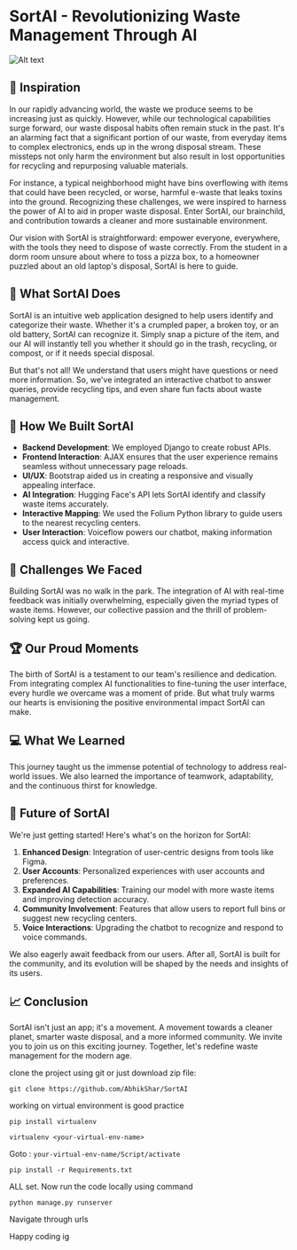 # SortAI - Revolutionizing Waste Management Through AI
![Alt text](https://cdn.discordapp.com/attachments/866333535048564766/1165427159301619743/Logo.png?ex=6546cf9f&is=65345a9f&hm=26c2924ccd1517a259fd7c78bdb6d21550986c6174976976b54f13c01abaf4f5&)
## 🤔 Inspiration
In our rapidly advancing world, the waste we produce seems to be increasing just as quickly. However, while our technological capabilities surge forward, our waste disposal habits often remain stuck in the past. It's an alarming fact that a significant portion of our waste, from everyday items to complex electronics, ends up in the wrong disposal stream. These missteps not only harm the environment but also result in lost opportunities for recycling and repurposing valuable materials.

For instance, a typical neighborhood might have bins overflowing with items that could have been recycled, or worse, harmful e-waste that leaks toxins into the ground. Recognizing these challenges, we were inspired to harness the power of AI to aid in proper waste disposal. Enter SortAI, our brainchild, and contribution towards a cleaner and more sustainable environment.

Our vision with SortAI is straightforward: empower everyone, everywhere, with the tools they need to dispose of waste correctly. From the student in a dorm room unsure about where to toss a pizza box, to a homeowner puzzled about an old laptop's disposal, SortAI is here to guide.

## 🤖 What SortAI Does
SortAI is an intuitive web application designed to help users identify and categorize their waste. Whether it's a crumpled paper, a broken toy, or an old battery, SortAI can recognize it. Simply snap a picture of the item, and our AI will instantly tell you whether it should go in the trash, recycling, or compost, or if it needs special disposal. 

But that's not all! We understand that users might have questions or need more information. So, we've integrated an interactive chatbot to answer queries, provide recycling tips, and even share fun facts about waste management.

## 🧠 How We Built SortAI
- **Backend Development**: We employed Django to create robust APIs.
- **Frontend Interaction**: AJAX ensures that the user experience remains seamless without unnecessary page reloads.
- **UI/UX**: Bootstrap aided us in creating a responsive and visually appealing interface.
- **AI Integration**: Hugging Face's API lets SortAI identify and classify waste items accurately.
- **Interactive Mapping**: We used the Folium Python library to guide users to the nearest recycling centers.
- **User Interaction**: Voiceflow powers our chatbot, making information access quick and interactive.

## 🧩 Challenges We Faced
Building SortAI was no walk in the park. The integration of AI with real-time feedback was initially overwhelming, especially given the myriad types of waste items. However, our collective passion and the thrill of problem-solving kept us going.

## 🏆 Our Proud Moments
The birth of SortAI is a testament to our team's resilience and dedication. From integrating complex AI functionalities to fine-tuning the user interface, every hurdle we overcame was a moment of pride. But what truly warms our hearts is envisioning the positive environmental impact SortAI can make.

## 💻 What We Learned
This journey taught us the immense potential of technology to address real-world issues. We also learned the importance of teamwork, adaptability, and the continuous thirst for knowledge.

## 🚀 Future of SortAI
We're just getting started! Here's what's on the horizon for SortAI:

1. **Enhanced Design**: Integration of user-centric designs from tools like Figma.
2. **User Accounts**: Personalized experiences with user accounts and preferences.
3. **Expanded AI Capabilities**: Training our model with more waste items and improving detection accuracy.
4. **Community Involvement**: Features that allow users to report full bins or suggest new recycling centers.
5. **Voice Interactions**: Upgrading the chatbot to recognize and respond to voice commands.

We also eagerly await feedback from our users. After all, SortAI is built for the community, and its evolution will be shaped by the needs and insights of its users.

## 📈 Conclusion
SortAI isn't just an app; it's a movement. A movement towards a cleaner planet, smarter waste disposal, and a more informed community. We invite you to join us on this exciting journey. Together, let's redefine waste management for the modern age.



clone the project using git or just download zip file:
```
git clone https://github.com/AbhikShar/SortAI
```
working on virtual environment is good practice
```
pip install virtualenv
```

```
virtualenv <your-virtual-env-name>
```

Goto : `your-virtual-env-name/Script/activate`

```
pip install -r Requirements.txt
```

ALL set. Now run the code locally using command
```
python manage.py runserver
```

Navigate through urls

Happy coding ig
